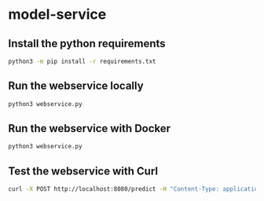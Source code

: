 # model-service

## Install the python requirements
```bash
python3 -m pip install -r requirements.txt
```

## Run the webservice locally
```bash
python3 webservice.py
```

## Run the webservice with Docker
```bash
python3 webservice.py
```

## Test the webservice with Curl
```bash
curl -X POST http://localhost:8080/predict -H "Content-Type: application/json" -d '{"input": "The selection on the menu was great and so were the prices."}' 
```